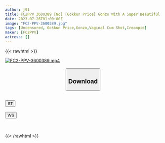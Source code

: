 ```yaml
---
author: j91
title: FC2PPV 3600389 [No] [Gokkun Price] Gonzo With A Super Beautiful Wedding Planner! Because I Don’t Have A Boyfriend, I’m A Neat And Clean Woman Who Emits Sexual Desire At My Uncle’s House! I Am Very Satisfied With Being Made To Drink Sperm And Being Vaginal Cum Shot! *Bonus High-Definition Version
date: 2023-07-26T01:00:00Z
image: "FC2-PPV-3600389.jpg"
tags: [Uncensored, Gokkun Price,Gonzo,Vaginal Cum Shot,Creampie]
maker: [FC2PPV]
actress: []
---
```



{{< rawhtml >}}

<div class="video" data-videoid="qakMVjlMOvhzrWR">
    <a href="javascript:;">
        <img src="https://my.j91.asia/posts/FC2-PPV-3600389/FC2-PPV-3600389.jpg" width="WIDTH" height="HEIGHT" alt="FC2-PPV-3600389.mp4" loading="lazy">
    </a>
</div>

<script type="text/javascript" src="https://j91.asia/asset/on-demand-st.js"></script>

<br>
  <link rel="stylesheet" href="https://j91.asia/asset/bs5.css">
  
  <center>
  <button class="btn btn-primary" type="button" data-bs-toggle="collapse" data-bs-target=".multi-collapse" aria-expanded="false" aria-controls="multiCollapseExample1 multiCollapseExample2"><h2>Download</h2></button></center>
</p>
<div class="row">
  <div class="col">
    <div class="collapse multi-collapse" id="multiCollapseExample1">
      <div class="card card-body">
	      	      <br>
<div class="buttons">  
<a href="https://streamtape.to/v/qakMVjlMOvhzrWR"><button class="btn-hover color-3"><i class="fa fa-download"></i> ST</button></a></div>
    </div>
  </div>
</div>
  <div class="col">
    <div class="collapse multi-collapse" id="multiCollapseExample2">
      <div class="card card-body">
	      <br>
<div class="buttons">
    <a href="https://wolfstream.tv/3zhyh1zhug2r.html"><button class="btn-hover color-9"><i class="fa fa-download"></i> WS</button></a></div>
<br><br>
      </div>
    </div>
  </div>
</div>

{{< /rawhtml >}}
